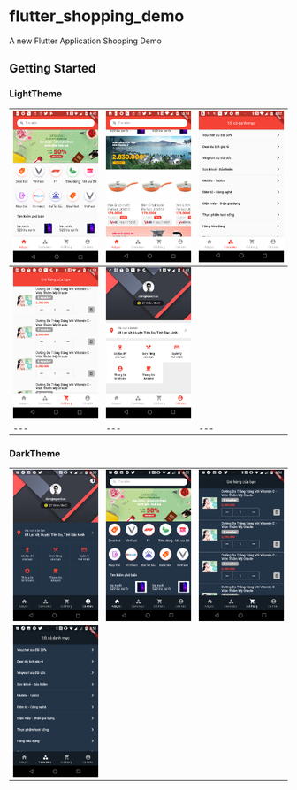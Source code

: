 # flutter_shopping_demo

A new Flutter Application Shopping Demo

## Getting Started
### LightTheme
|  ![Day1](demo/day1_home_ver2.png) | ![Day1](demo/day1_home_ver3.png)   | ![Day1](demo/day2_category.png)   |
|---|---|---|
|  ![Day2](demo/day2_cart.png) |  ![Day2](demo/day2_account.png) |   |
|---|---|---|

### DarkTheme
|   |   |   |
|---|---|---|
|  ![Day1](demo/day3/Screenshot_20190721-155553.png) | ![Day1](demo/day3/Screenshot_20190721-155601.png)   |![Day1](demo/day3/Screenshot_20190721-155606.png) |
|  ![Day1](demo/day3/Screenshot_20190721-155611.png) |  |   |
